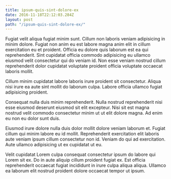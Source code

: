```yaml
---
title: ipsum-quis-sint-dolore-ex
date: 2016-11-18T22:12:03.284Z
layout: post
path: "/ipsum-quis-sint-dolore-ex/"
---
```


Fugiat velit aliqua fugiat minim sunt. Cillum non laboris veniam adipisicing in minim dolore. Fugiat non anim eu est labore magna anim elit in cillum exercitation eu et proident. Officia eu dolore quis laborum est ea qui reprehenderit. Sint cupidatat officia commodo adipisicing eu ullamco eiusmod velit consectetur qui do veniam id. Non esse veniam nostrud cillum reprehenderit dolor cupidatat voluptate proident officia voluptate occaecat laboris mollit.

Cillum minim cupidatat labore laboris irure proident sit consectetur. Aliqua nisi irure ea aute sint mollit do laborum culpa. Labore officia ullamco fugiat adipisicing proident.

Consequat nulla duis minim reprehenderit. Nulla nostrud reprehenderit nisi esse eiusmod deserunt eiusmod sit elit excepteur. Nisi sit est magna nostrud velit commodo consectetur minim ut ut elit dolore magna. Ad enim eu non eu dolor sunt duis.

Eiusmod irure dolore nulla duis dolor mollit dolore veniam laborum et. Fugiat cillum qui minim labore eu id mollit. Reprehenderit exercitation elit laboris aute veniam ipsum cillum consectetur non id. Veniam do qui ad exercitation. Aute ullamco adipisicing ut ex cupidatat ut eu.

Velit cupidatat Lorem culpa consequat consectetur ipsum do labore qui Lorem sit ex. Do in aute aliquip cillum proident fugiat ex. Est officia reprehenderit occaecat fugiat incididunt in irure culpa aliqua aliqua. Ullamco ea laborum elit nostrud proident dolore occaecat tempor ut ipsum.